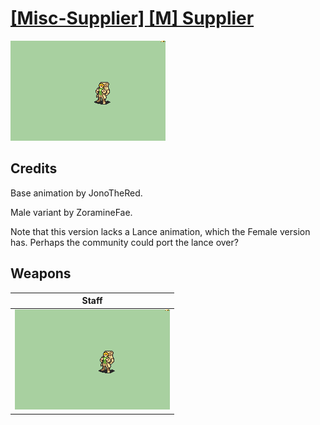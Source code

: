 # [\[Misc-Supplier\] \[M\] Supplier](./)

<img src="./7.%20Staff/Staff_000.png" alt="[Misc-Supplier] [M] Supplier standing" />

## Credits

Base animation by JonoTheRed.

Male variant by ZoramineFae.

Note that this version lacks a Lance animation, which the Female version has. Perhaps the community could port the lance over?

## Weapons


|Staff |
|  :---: |
| <img alt="Staff animation" src="./7.%20Staff/Staff.gif" /> |
